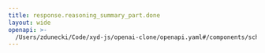 ```yaml
---
title: response.reasoning_summary_part.done
layout: wide
openapi: >-
  /Users/zdunecki/Code/xyd-js/openai-clone/openapi.yaml#/components/schemas/ResponseReasoningSummaryPartDoneEvent
---
```


